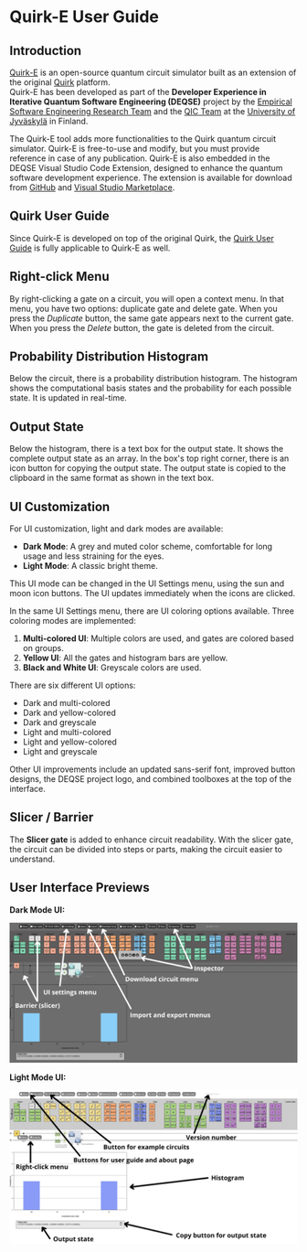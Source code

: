 # Quirk-E User Guide

## Introduction

[Quirk-E](https://quirk-e.dev) is an open-source quantum circuit simulator built as an extension of the original [Quirk](https://github.com/Strilanc/Quirk) platform.  
Quirk-E has been developed as part of the **Developer Experience in Iterative Quantum Software Engineering (DEQSE)** project by the [Empirical Software Engineering Research Team](https://www.jyu.fi/en/research-groups/empirical-software-engineering-research) and the [QIC Team](https://www.jyu.fi/en/research-groups/quantum-information-and-computation-team) at the [University of Jyväskylä](https://www.jyu.fi/en) in Finland.

The Quirk-E tool adds more functionalities to the Quirk quantum circuit simulator. Quirk-E is free-to-use and modify, but you must provide reference in case of any publication. Quirk-E is also embedded in the DEQSE Visual Studio Code Extension, designed to enhance the quantum software development experience. The extension is available for download from [GitHub](https://github.com/DEQSE-Project/deqse-vscode-extension) and [Visual Studio Marketplace](https://marketplace.visualstudio.com/publishers/jyuqicteam).

## Quirk User Guide

Since Quirk-E is developed on top of the original Quirk, the [Quirk User Guide](https://github.com/Strilanc/Quirk/wiki/How-to-use-Quirk) is fully applicable to Quirk-E as well.

## Right-click Menu

By right-clicking a gate on a circuit, you will open a context menu. In that menu, you have two options: duplicate gate and delete gate. When you press the *Duplicate* button, the same gate appears next to the current gate. When you press the *Delete* button, the gate is deleted from the circuit.

## Probability Distribution Histogram

Below the circuit, there is a probability distribution histogram. The histogram shows the computational basis states and the probability for each possible state. It is updated in real-time.

## Output State

Below the histogram, there is a text box for the output state. It shows the complete output state as an array. In the box's top right corner, there is an icon button for copying the output state. The output state is copied to the clipboard in the same format as shown in the text box.

## UI Customization

For UI customization, light and dark modes are available:

- **Dark Mode**: A grey and muted color scheme, comfortable for long usage and less straining for the eyes.
- **Light Mode**: A classic bright theme.

This UI mode can be changed in the UI Settings menu, using the sun and moon icon buttons. The UI updates immediately when the icons are clicked.

In the same UI Settings menu, there are UI coloring options available. Three coloring modes are implemented:

1. **Multi-colored UI**: Multiple colors are used, and gates are colored based on groups.
2. **Yellow UI**: All the gates and histogram bars are yellow.
3. **Black and White UI**: Greyscale colors are used.

There are six different UI options:

- Dark and multi-colored
- Dark and yellow-colored
- Dark and greyscale
- Light and multi-colored
- Light and yellow-colored
- Light and greyscale

Other UI improvements include an updated sans-serif font, improved button designs, the DEQSE project logo, and combined toolboxes at the top of the interface.

## Slicer / Barrier

The **Slicer gate** is added to enhance circuit readability. With the slicer gate, the circuit can be divided into steps or parts, making the circuit easier to understand.

## User Interface Previews

**Dark Mode UI:**

![Dark UI](../doc/README-dark.png)

**Light Mode UI:**

![Light UI](../doc/README-light.png)
